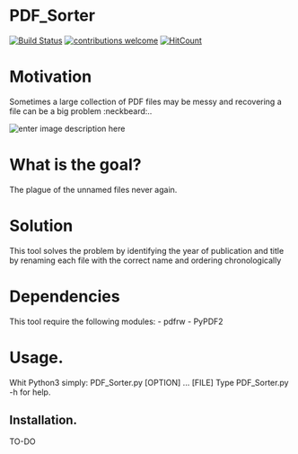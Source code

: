 # PDF_Sorter
[![Build Status](https://travis-ci.org/J0MS/PDF_Sorter.svg?branch=master)](https://travis-ci.org/J0MS/PDF_Sorter) [![contributions welcome](https://img.shields.io/badge/contributions-welcome-brightgreen.svg?style=flat)](https://github.com/J0MS/PDF_Sorter) [![HitCount](http://hits.dwyl.com/{username}/{project-name}.svg)](http://hits.dwyl.com/{username}/{project-name})

# Motivation
Sometimes a large collection of PDF files may be messy and recovering a file can be a big problem :neckbeard:..

![enter image description here](https://user-images.githubusercontent.com/33983632/42955638-957553d6-8b9b-11e8-8e85-5cf4a8e7b6a9.PNG)

# What is the goal?
The plague of the unnamed files never again.

# Solution
This tool solves the problem by identifying the year of publication and title by renaming each file with the correct name and ordering chronologically


# Dependencies

This tool require the  following modules:
	- pdfrw
	-  PyPDF2


# Usage.

Whit Python3 simply: PDF_Sorter.py [OPTION] ... [FILE]
Type PDF_Sorter.py -h for help.


##  Installation.

TO-DO
